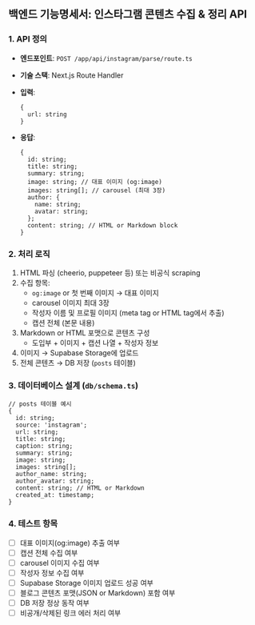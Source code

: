 ## 백엔드 기능명세서: 인스타그램 콘텐츠 수집 & 정리 API

### 1. **API 정의**

- **엔드포인트**: `POST /app/api/instagram/parse/route.ts`
- **기술 스택**: Next.js Route Handler
- **입력**:

  ```
  {
    url: string
  }

  ```

- **응답**:

  ```
  {
    id: string;
    title: string;
    summary: string;
    image: string; // 대표 이미지 (og:image)
    images: string[]; // carousel (최대 3장)
    author: {
      name: string;
      avatar: string;
    };
    content: string; // HTML or Markdown block
  }

  ```

### 2. **처리 로직**

1. HTML 파싱 (cheerio, puppeteer 등) 또는 비공식 scraping
2. 수집 항목:
   - `og:image` or 첫 번째 이미지 → 대표 이미지
   - carousel 이미지 최대 3장
   - 작성자 이름 및 프로필 이미지 (meta tag or HTML tag에서 추출)
   - 캡션 전체 (본문 내용)
3. Markdown or HTML 포맷으로 콘텐츠 구성
   - 도입부 + 이미지 + 캡션 나열 + 작성자 정보
4. 이미지 → Supabase Storage에 업로드
5. 전체 콘텐츠 → DB 저장 (`posts` 테이블)

### 3. **데이터베이스 설계 (`db/schema.ts`)**

```
// posts 테이블 예시
{
  id: string;
  source: 'instagram';
  url: string;
  title: string;
  caption: string;
  summary: string;
  image: string;
  images: string[];
  author_name: string;
  author_avatar: string;
  content: string; // HTML or Markdown
  created_at: timestamp;
}

```

### 4. **테스트 항목**

- [ ] 대표 이미지(og:image) 추출 여부
- [ ] 캡션 전체 수집 여부
- [ ] carousel 이미지 수집 여부
- [ ] 작성자 정보 수집 여부
- [ ] Supabase Storage 이미지 업로드 성공 여부
- [ ] 블로그 콘텐츠 포맷(JSON or Markdown) 포함 여부
- [ ] DB 저장 정상 동작 여부
- [ ] 비공개/삭제된 링크 에러 처리 여부
